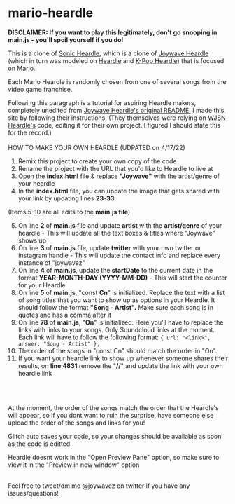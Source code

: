 # mario-heardle

**DISCLAIMER: If you want to play this legitimately, don't go snooping in main.js - you'll spoil yourself if you do!**

This is a clone of [Sonic Heardle](https://sonic-heardle.glitch.me/), which is a clone of [Joywave Heardle](https://joywave-heardle.glitch.me) (which in turn was modeled on <a href="https://www.heardle.app/" title="Heardle">Heardle</a> and <a href="https://heardle-kpop.glitch.me/" title="Heardle">K-Pop Heardle</a>) that is focused on Mario.

Each Mario Heardle is randomly chosen from one of several songs from the video game franchise.

Following this paragraph is a tutorial for aspiring Heardle makers, completely unedited from [Joywave Heardle's original README.](https://glitch.com/edit/#!/joywave-heardle?path=README.md) I made this site by following their instructions. (They themselves were relying on [WJSN Heardle's](https://github.com/haseul/wjsn-heardle) code, editing it for their own project. I figured I should state this for the record.)
 <br /> 
 <br /> 
HOW TO MAKE YOUR OWN HEARDLE (UDPATED on 4/17/22)

1. Remix this project to create your own copy of the code
2. Rename the project with the URL that you'd like to Heardle to live at
3. Open the **index.html** file & replace **"Joywave"** with the artist/genre of your heardle
4. In the **index.html** file, you can update the image that gets shared with your link by updating lines **23-33**.

(Items 5-10 are all edits to the **main.js file**)

5. On line **2** of **main.js** file and update **artist** with the **artist/genre** of your heardle - This will update all the text boxes & titles where "Joywave" shows up
6. On line **3** of **main.js** file, update **twitter** with your own twitter or instagram handle - This will update the contact info and replace every instance of "joywavez"
7. On line **4** of **main.js**, update the **startDate** to the current date in the format **YEAR-MONTH-DAY (YYYY-MM-DD)** - This will start the counter for your Heardle
8. On line **5** of **main.js**, "const **Cn**" is initialized. Replace the text with a list of song titles that you want to show up as options in your Heardle. It should follow the format **"Song - Artist".** Make sure each song is in quotes and has a comma after it
9. On line **78** of **main.js**, "**On**" is initialized. Here you'll have to replace the links with links to your songs. Only Soundcloud links at the moment. Each link will have to follow the following format:
   `{ url: "<link>", answer: "Song - Artist" },`
10. The order of the songs in "const Cn" should match the order in "On".
11. If you want your heardle link to show up whenever someone shares their results, on **line 4831** remove the "**//**" and update the link with your own heardle link

<br /> 
<br />

At the moment, the order of the songs match the order that the Heardle's will appear, so if you dont want to ruin the surprise, have someone else upload the order of the songs and links for you!
<br />

Glitch auto saves your code, so your changes should be available as soon as the code is editted.
<br />

Heardle doesnt work in the "Open Preview Pane" option, so make sure to view it in the "Preview in new window" option
<br />
<br />

Feel free to tweet/dm me @joywavez on twitter if you have any issues/questions!
